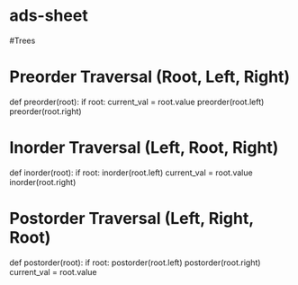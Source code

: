 # ads-sheet



#Trees 
# Preorder Traversal (Root, Left, Right)
def preorder(root):
    if root:
        current_val = root.value
        preorder(root.left)
        preorder(root.right)

# Inorder Traversal (Left, Root, Right)
def inorder(root):
    if root:
        inorder(root.left)
        current_val = root.value
        inorder(root.right)

# Postorder Traversal (Left, Right, Root)
def postorder(root):
    if root:
        postorder(root.left)
        postorder(root.right)
        current_val = root.value
